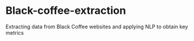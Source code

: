 # Black-coffee-extraction
Extracting data from Black Coffee websites and applying NLP to obtain key metrics

